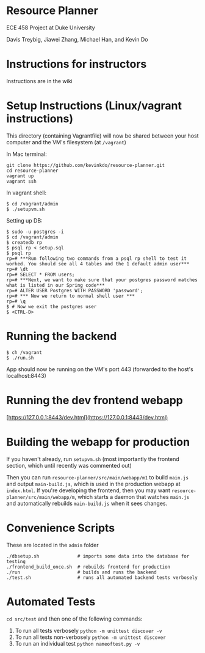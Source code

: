 # Resource Planner

ECE 458 Project at Duke University

Davis Treybig, Jiawei Zhang, Michael Han, and Kevin Do

# Instructions for instructors
Instructions are in the wiki

# Setup Instructions (Linux/vagrant instructions)
This directory (containing Vagrantfile) will now be shared between your host computer and the VM's filesystem (at `/vagrant`)

In Mac terminal:
```
git clone https://github.com/kevinkdo/resource-planner.git
cd resource-planner
vagrant up 
vagrant ssh
```

In vagrant shell: 
```
$ cd /vagrant/admin
$ ./setupvm.sh
```

Setting up DB:
```
$ sudo -u postgres -i
$ cd /vagrant/admin
$ createdb rp
$ psql rp < setup.sql
$ psql rp
rp=# ***Run following two commands from a psql rp shell to test it worked. You should see all 4 tables and the 1 default admin user***
rp=# \dt
rp=# SELECT * FROM users;
rp=# ***Next, we want to make sure that your postgres password matches what is listed in our Spring code***
rp=# ALTER USER Postgres WITH PASSWORD 'password';
rp=# *** Now we return to normal shell user ***
rp=# \q
$ # Now we exit the postgres user
$ <CTRL-D>
```

# Running the backend
```
$ ch /vagrant
$ ./run.sh
```
App should now be running on the VM's port 443 (forwarded to the host's localhost:8443)

# Running the dev frontend webapp
[https://127.0.0.1:8443/dev.html](https://127.0.0.1:8443/dev.html)

# Building the webapp for production
If you haven't already, run `setupvm.sh` (most importantly the frontend section, which until recently was commented out)

Then you can run `resource-planner/src/main/webapp/m1` to build `main.js` and output `main-build.js`, which is used in the production webapp at `index.html`. If you're developing the frontend, then you may want `resource-planner/src/main/webapp/m`, which starts a daemon that watches `main.js` and automatically rebuilds `main-build.js` when it sees changes.

# Convenience Scripts
These are located in the `admin` folder
```
./dbsetup.sh              # imports some data into the database for testing
./frontend_build_once.sh  # rebuilds frontend for production
./run                     # builds and runs the backend
./test.sh                 # runs all automated backend tests verbosely
```

# Automated Tests
`cd src/test` and then one of the following commands:

1. To run all tests verbosely `python -m unittest discover -v`
2. To run all tests non-verbosely `python -m unittest discover`
3. To run an individual test `python nameoftest.py -v`
